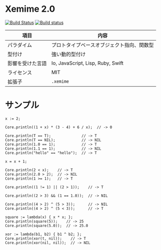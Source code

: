 # Xemime 2.0

[![Build Status](https://travis-ci.org/0918nobita/Xemime-2.png)](https://travis-ci.org/0918nobita/Xemime-2)  [![Build status](https://ci.appveyor.com/api/projects/status/8xwro0d8tfv3q79q/branch/master?svg=true)](https://ci.appveyor.com/project/0918nobita/xemime-2/branch/master)

| 項目 | 内容 |
| --- | --- |
| パラダイム | プロトタイプベースオブジェクト指向、関数型 |
| 型付け | 強い動的型付け |
| 影響を受けた言語 | Io, JavaScript, Lisp, Ruby, Swift |
| ライセンス | MIT |
| 拡張子 | ``.xemime`` |

# サンプル

```
x := 2;

Core.println((1 + x) * (3 - 4) + 6 / x);  // -> 0

Core.println(T == T);              // -> T
Core.println(T == NIL);            // -> NIL
Core.println(1.0 == 1);            // -> T
Core.println(1.1 == 1);            // -> NIL
Core.println("hello" == "hello");  // -> T

x = x + 1;

Core.println(2 < x);    // -> T
Core.println(2.0 > 2);  // -> NIL
Core.println(1 >= 1);   // -> T

Core.println((1 != 1) || (2 > 1));    // -> T

Core.println((2 > 3) && (1 == 1.0));  // -> NIL

Core.println((4 > 2) ^ (5 > 3));      // -> NIL
Core.println((4 > 2) ^ (5 < 3));      // -> T

square := lambda(x) { x * x; };
Core.println(square(5));    // -> 25
Core.println(square(5.0));  // -> 25.0

xor := lambda(b1, b2) { b1 ^ b2; };
Core.println(xor(t, nil));    // -> T
Core.println(xor(nil, nil));  // -> NIL
```
